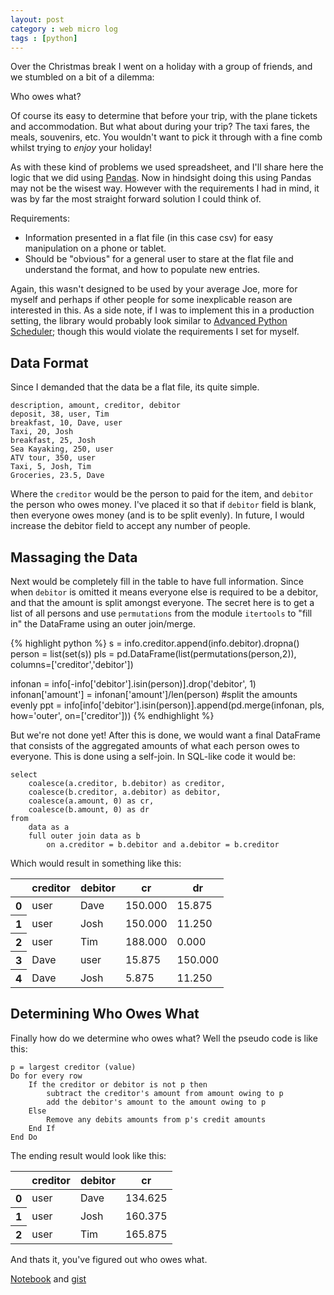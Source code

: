 ```yaml
---
layout: post
category : web micro log
tags : [python]
---
```




Over the Christmas break I went on a holiday with a group of friends,
and we stumbled on a bit of a dilemma: 

Who owes what?

Of course its easy to determine that before your trip, with the plane
tickets and accommodation. But what about during your trip? The taxi fares,
the meals, souvenirs, etc. You wouldn't want to pick it through with a fine
comb whilst trying to _enjoy_ your holiday!

As with these kind of problems we used spreadsheet, and I'll share here
the logic that we did using [Pandas](http://pandas.pydata.org/). Now in hindsight
doing this using Pandas may not be the wisest way. However with the requirements
I had in mind, it was by far the most straight forward solution I could think of.

Requirements:  

-  Information presented in a flat file (in this case csv) for easy manipulation
on a phone or tablet.  
-  Should be "obvious" for a general user to stare at the flat file and understand
the format, and how to populate new entries.  

Again, this wasn't designed to be used by your average Joe, more for myself and perhaps
if other people for some inexplicable reason are interested in this. As a side note, if
I was to implement this in a production setting, the library would probably look similar
to [Advanced Python Scheduler](http://pythonhosted.org/APScheduler/); though this would
violate the requirements I set for myself.

## Data Format

Since I demanded that the data be a flat file, its quite simple.

    description, amount, creditor, debitor
    deposit, 38, user, Tim
    breakfast, 10, Dave, user
    Taxi, 20, Josh
    breakfast, 25, Josh
    Sea Kayaking, 250, user
    ATV tour, 350, user
    Taxi, 5, Josh, Tim
    Groceries, 23.5, Dave

Where the `creditor` would be the person to paid for the item, and `debitor` the person who owes money. I've placed it so that if `debitor` field is blank, then everyone owes money (and is to be split evenly). In future, I would increase the debitor field to accept any number of people.

## Massaging the Data

Next would be completely fill in the table to have full information. Since when `debitor` is omitted it means everyone else is required to be a debitor, and that the amount is split
amongst everyone. The secret here is to get a list of all persons and use `permutations`
from the module `itertools` to "fill in" the DataFrame using an outer join/merge.

{% highlight python %}
s = info.creditor.append(info.debitor).dropna()
person = list(set(s))
pls = pd.DataFrame(list(permutations(person,2)), columns=['creditor','debitor'])

infonan = info[-info['debitor'].isin(person)].drop('debitor', 1)
infonan['amount'] = infonan['amount']/len(person) #split the amounts evenly
ppt = info[info['debitor'].isin(person)].append(pd.merge(infonan, pls, how='outer', on=['creditor']))
{% endhighlight %}

But we're not done yet! After this is done, we would want a final DataFrame that consists
of the aggregated amounts of what each person owes to everyone. This is done using a
self-join. In SQL-like code it would be:

    select 
        coalesce(a.creditor, b.debitor) as creditor,
        coalesce(b.creditor, a.debitor) as debitor,
        coalesce(a.amount, 0) as cr,
        coalesce(b.amount, 0) as dr
    from 
        data as a 
        full outer join data as b 
            on a.creditor = b.debitor and a.debitor = b.creditor
    
Which would result in something like this:

<table>
<thead>
<tr>
<th></th>
<th>creditor</th>
<th>debitor</th>
<th>cr</th>
<th>dr</th>
</tr>
</thead>
<tbody>
<tr>
<th>0</th>
<td> user</td>
<td>    Dave</td>
<td> 150.000</td>
<td>  15.875</td>
</tr>
<tr>
<th>1</th>
<td> user</td>
<td>    Josh</td>
<td> 150.000</td>
<td>  11.250</td>
</tr>
<tr>
<th>2</th>
<td> user</td>
<td>     Tim</td>
<td> 188.000</td>
<td>   0.000</td>
</tr>
<tr>
<th>3</th>
<td>    Dave</td>
<td> user</td>
<td>  15.875</td>
<td> 150.000</td>
</tr>
<tr>
<th>4</th>
<td>    Dave</td>
<td>    Josh</td>
<td>   5.875</td>
<td>  11.250</td>
</tr>
</tbody>
</table>

## Determining Who Owes What

Finally how do we determine who owes what? Well the pseudo code is like this:

    p = largest creditor (value)
    Do for every row
        If the creditor or debitor is not p then
            subtract the creditor's amount from amount owing to p
            add the debitor's amount to the amount owing to p
        Else
            Remove any debits amounts from p's credit amounts
        End If
    End Do

The ending result would look like this:

<table>
<thead>
<tr>
<th></th>
<th>creditor</th>
<th>debitor</th>
<th>cr</th>
</tr>
</thead>
<tbody>
<tr>
<th>0</th>
<td> user</td>
<td> Dave</td>
<td> 134.625</td>
</tr>
<tr>
<th>1</th>
<td> user</td>
<td> Josh</td>
<td> 160.375</td>
</tr>
<tr>
<th>2</th>
<td> user</td>
<td>  Tim</td>
<td> 165.875</td>
</tr>
</tbody>
</table>

And thats it, you've figured out who owes what.

[Notebook](http://nbviewer.ipython.org/gist/charliec443/8253724/who-owes-what.ipynb) and [gist](https://gist.github.com/charliec443/8253724)
